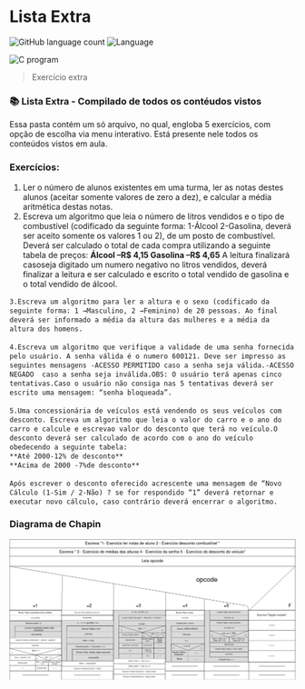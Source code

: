 # Lista Extra 



![GitHub language count](https://img.shields.io/github/languages/count/yxav/proglogic?style=for-the-badge)
![Language](https://img.shields.io/badge/Language-C-blue?style=for-the-badge&logo=appveyor)


<img src="https://cdn.hswstatic.com/gif/c-program.jpg" alt="C program">

> Exercício extra

### 📚 Lista Extra - Compilado de todos os contéudos vistos

Essa pasta contém um só arquivo, no qual, engloba 5 exercícios, com opção de escolha via menu interativo. Está presente nele todos os conteúdos vistos em aula.  



### Exercícios: 
  1. Ler o número de alunos existentes em uma turma, ler as notas destes alunos (aceitar somente valores de zero a dez), e calcular a média aritmética destas notas.
  2. Escreva um algoritmo que leia o número de litros vendidos e o tipo de combustível (codificado da seguinte forma: 1-Álcool 2-Gasolina, deverá ser aceito somente os valores 1 ou 2), de um posto de combustível. Deverá ser calculado o total de cada compra utilizando a seguinte tabela de preços:
	**Álcool –R$ 4,15
	Gasolina –R$ 4,65**
	A leitura finalizará casoseja digitado um numero negativo no litros vendidos, deverá finalizar a leitura e ser calculado e escrito o total vendido de gasolina e o total vendido de álcool.

	3.Escreva um algoritmo para ler a altura e o sexo (codificado da seguinte forma: 1 →Masculino, 2 →Feminino) de 20 pessoas. Ao final deverá ser informado a média da altura das mulheres e a média da altura dos homens.
	
	4.Escreva um algoritmo que verifique a validade de uma senha fornecida pelo usuário. A senha válida é o numero 600121. Deve ser impresso as seguintes mensagens -ACESSO PERMITIDO caso a senha seja válida.-ACESSO NEGADO  caso a senha seja inválida.OBS: O usuário terá apenas cinco tentativas.Caso o usuário não consiga nas 5 tentativas deverá ser escrito uma mensagem: “senha bloqueada”.
	
	5.Uma concessionária de veículos está vendendo os seus veículos com desconto. Escreva um algoritmo que leia o valor do carro e o ano do carro e calcule e escrevao valor do desconto que terá no veículo.O desconto deverá ser calculado de acordo com o ano do veículo obedecendo a seguinte tabela: 
	**Até 2000-12% de desconto**
	**Acima de 2000 -7%de desconto**

	Após escrever o desconto oferecido acrescente uma mensagem de “Novo Cálculo (1-Sim / 2-Não) ? se for respondido “1” deverá retornar e executar novo cálculo, caso contrário deverá encerrar o algoritmo.





### Diagrama de Chapin
![](https://github.com/Yxav/proglogic/blob/apnp/lista_extra/lista_extra.png)


